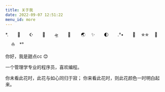 ```yaml
---
title: 关于我
date: 2022-09-07 12:51:22
menu_id: more
---
```


*.　　🍓　　☪　　🥦　　🛸　　🌺　 　🌏　 ✨　　🌓　　.°•　　🍂　 ✯✯　 🍅 　      ⛵　*°　　　　

你好，我是甜点cc 😊

一个管理学专业的程序员，喜欢编程。

你未看此花时，此花与如心同归于寂；
你来看此花时，则此花颜色一时明白起来。
